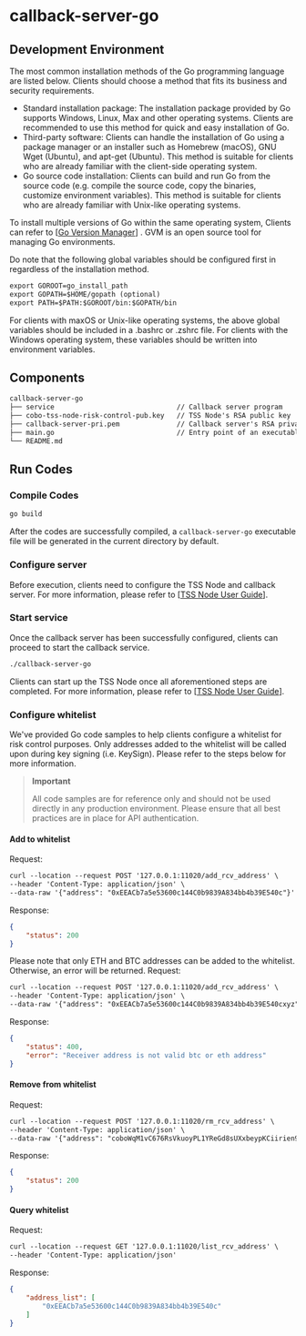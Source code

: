 # callback-server-go

## Development Environment

The most common installation methods of the Go programming language are listed below. Clients should choose a method that fits its business and security requirements. 

* Standard installation package: The installation package provided by Go supports Windows, Linux, Max and other operating systems. Clients are recommended to use this method for quick and easy installation of Go. 
* Third-party software: Clients can handle the installation of Go using a package manager or an installer such as Homebrew (macOS), GNU Wget (Ubuntu), and apt-get (Ubuntu). This method is suitable for clients who are already familiar with the client-side operating system.
* Go source code installation: Clients can build and run Go from the source code (e.g. compile the source code, copy the binaries, customize environment variables). This method is suitable for clients who are already familiar with Unix-like operating systems. 

To install multiple versions of Go within the same operating system, Clients can refer to [[Go Version Manager](https://github.com/moovweb/gvm)] . GVM is an open source tool for managing Go environments. 

Do note that the following global variables should be configured first in regardless of the installation method.  
```markdown
export GOROOT=go_install_path  
export GOPATH=$HOME/gopath (optional)
export PATH=$PATH:$GOROOT/bin:$GOPATH/bin
```
For clients with maxOS or Unix-like operating systems, the above global variables should be included in a .bashrc or .zshrc file. For clients with the Windows operating system, these variables should be written into environment variables.
## Components
```markdown
callback-server-go
├── service                              // Callback server program  
├── cobo-tss-node-risk-control-pub.key   // TSS Node's RSA public key  
├── callback-server-pri.pem              // Callback server's RSA private key  
├── main.go                              // Entry point of an executable program
└── README.md
```

## Run Codes
### Compile Codes
```markdown
go build
```
After the codes are successfully compiled, a `callback-server-go` executable file will be generated in the current directory by default. 

### Configure server  
Before execution, clients need to configure the TSS Node and callback server. For more information, please refer to [[TSS Node User Guide](https://docs.google.com/document/d/1J3tuFnv-jWm20-JoCQ1uYRhLYeU-IbqOyyCPHunbYr4/edit)].

### Start  service
Once the callback server has been successfully configured, clients can proceed to start the callback service.
```markdown
./callback-server-go
```
Clients can start up the TSS Node once all aforementioned steps are completed. For more information, please refer to [[TSS Node User Guide](https://docs.google.com/document/d/1J3tuFnv-jWm20-JoCQ1uYRhLYeU-IbqOyyCPHunbYr4/edit)].

### Configure whitelist  
We've provided Go code samples to help clients configure a whitelist for risk control purposes. Only addresses added to the whitelist will be called upon during key signing (i.e. KeySign). Please refer to the steps below for more information.
> **Important**
> 
> All code samples are for reference only and should not be used directly in any production environment. Please ensure that all best practices are in place for API authentication. 
> 
#### Add to whitelist
Request:
```markdown
curl --location --request POST '127.0.0.1:11020/add_rcv_address' \
--header 'Content-Type: application/json' \
--data-raw '{"address": "0xEEACb7a5e53600c144C0b9839A834bb4b39E540c"}'
```
Response:
```json
{
    "status": 200
}
```
Please note that only ETH and BTC addresses can be added to the whitelist. Otherwise, an error will be returned.
Request:
```markdown
curl --location --request POST '127.0.0.1:11020/add_rcv_address' \
--header 'Content-Type: application/json' \
--data-raw '{"address": "0xEEACb7a5e53600c144C0b9839A834bb4b39E540cxyz"}'
```
Response:
```json
{
    "status": 400,
    "error": "Receiver address is not valid btc or eth address"
}
```
#### Remove from whitelist
Request:
```markdown
curl --location --request POST '127.0.0.1:11020/rm_rcv_address' \
--header 'Content-Type: application/json' \
--data-raw '{"address": "coboWqM1vC676RsVkuoyPL1YReGd8sUXxbeypKCiirien9wdQ"}'
```
Response:
```json
{
    "status": 200
}
```
#### Query whitelist
Request:
```markdown
curl --location --request GET '127.0.0.1:11020/list_rcv_address' \
--header 'Content-Type: application/json'
```
Response:
```json
{
    "address_list": [
        "0xEEACb7a5e53600c144C0b9839A834bb4b39E540c"
    ]
}
```
